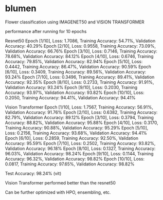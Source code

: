 # blumen
Flower classification using IMAGENET50 and VISION TRANSFORMER


performance after running for 10 epochs

Resnet50
Epoch [1/10], Loss: 1.7086, Training Accuracy: 54.71%, Validation Accuracy: 40.29%
Epoch [2/10], Loss: 0.9558, Training Accuracy: 73.09%, Validation Accuracy: 66.76%
Epoch [3/10], Loss: 0.7146, Training Accuracy: 78.68%, Validation Accuracy: 84.12%
Epoch [4/10], Loss: 0.6746, Training Accuracy: 79.85%, Validation Accuracy: 82.94%
Epoch [5/10], Loss: 0.4442, Training Accuracy: 86.47%, Validation Accuracy: 90.59%
Epoch [6/10], Loss: 0.3409, Training Accuracy: 89.56%, Validation Accuracy: 93.24%
Epoch [7/10], Loss: 0.3496, Training Accuracy: 89.41%, Validation Accuracy: 92.35%
Epoch [8/10], Loss: 0.2733, Training Accuracy: 91.91%, Validation Accuracy: 93.24%
Epoch [9/10], Loss: 0.2030, Training Accuracy: 93.97%, Validation Accuracy: 93.82%
Epoch [10/10], Loss: 0.2050, Training Accuracy: 94.41%, Validation Accuracy: 94.41%


Vision Transformer
Epoch [1/10], Loss: 1.7567, Training Accuracy: 56.91%, Validation Accuracy: 91.76%
Epoch [2/10], Loss: 0.6382, Training Accuracy: 82.79%, Validation Accuracy: 89.12%
Epoch [3/10], Loss: 0.3794, Training Accuracy: 88.82%, Validation Accuracy: 95.88%
Epoch [4/10], Loss: 0.3170, Training Accuracy: 90.88%, Validation Accuracy: 95.29%
Epoch [5/10], Loss: 0.2156, Training Accuracy: 93.68%, Validation Accuracy: 94.41%
Epoch [6/10], Loss: 0.2859, Training Accuracy: 92.50%, Validation Accuracy: 95.59%
Epoch [7/10], Loss: 0.2502, Training Accuracy: 93.82%, Validation Accuracy: 96.18%
Epoch [8/10], Loss: 0.1327, Training Accuracy: 96.03%, Validation Accuracy: 98.24%
Epoch [9/10], Loss: 0.1144, Training Accuracy: 96.32%, Validation Accuracy: 98.82%
Epoch [10/10], Loss: 0.0817, Training Accuracy: 97.65%, Validation Accuracy: 98.82%


Test Accuracy: 98.24% (vit)

Vision Transformer performed better than the resnet50

Can be further optimized with HPO, ensembling, etc.
